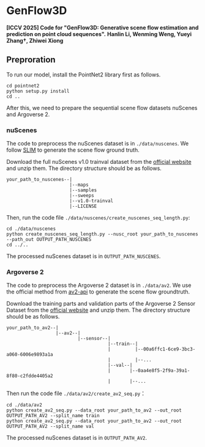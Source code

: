 # GenFlow3D
**[ICCV 2025] Code for "GenFlow3D: Generative scene flow estimation and prediction on point cloud sequences".**
**Hanlin Li, Wenming Weng, Yueyi Zhang†, Zhiwei Xiong**

## Preproration
To run our model, install the PointNet2 library first as follows.
```
cd pointnet2
python setup.py install
cd ..
```
After this, we need to prepare the sequential scene flow datasets nuScenes and Argoverse 2.

### nuScenes
The code to preprocess the nuScenes dataset is in `./data/nuscenes`. We follow [SLIM](https://github.com/mercedes-benz/selfsupervised_flow) to generate the scene flow ground truth.

Download the full nuScenes v1.0 trainval dataset from the [official website](https://www.nuscenes.org/nuscenes#download) and unzip them. The directory structure should be as follows.
```
your_path_to_nuscenes--|
                       |--maps
                       |--samples
                       |--sweeps
                       |--v1.0-trainval
                       |--LICENSE
```

Then, run the code file `./data/nuscenes/create_nuscenes_seq_length.py`:
```
cd ./data/nuscenes
python create_nuscenes_seq_length.py --nusc_root your_path_to_nuscenes --path_out OUTPUT_PATH_NUSCENES
cd ../..
```  
The processed nuScenes dataset is in `OUTPUT_PATH_NUSCENES`.

### Argoverse 2
The code to preprocess the Argoverse 2 dataset is in `./data/av2`. We use the official method from [av2-api](https://github.com/argoverse/av2-api) to generate the scene flow groundtruth.

Download the training parts and validation parts of the Argoverse 2 Sensor Dataset from the [official website](https://www.argoverse.org/av2.html#download-link) and unzip them. The directory structure should be as follows.
```
your_path_to_av2--|
                  |--av2--|
                          |--sensor--|
                                     |--train--|
                                     |         |--00a6ffc1-6ce9-3bc3-a060-6006e9893a1a
                                     |         |--... 
                                     |--val--|
                                     |       |--0aa4e8f5-2f9a-39a1-8f80-c2fdde4405a2
                                     |       |--...
```

Then run the code file `./data/av2/create_av2_seq.py`：
```
cd ./data/av2
python create_av2_seq.py --data_root your_path_to_av2 --out_root OUTPUT_PATH_AV2 --split_name train
python create_av2_seq.py --data_root your_path_to_av2 --out_root OUTPUT_PATH_AV2 --split_name val
```
The processed nuScenes dataset is in `OUTPUT_PATH_AV2`.
